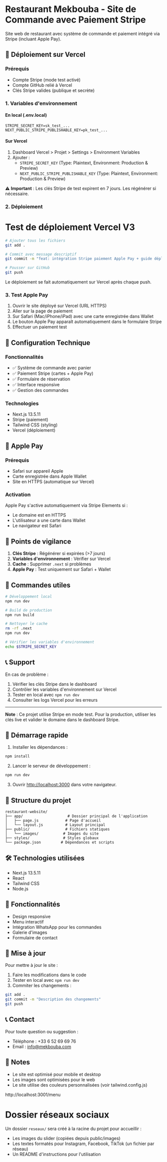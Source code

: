 # Restaurant Mekbouba - Site de Commande avec Paiement Stripe

Site web de restaurant avec système de commande et paiement intégré via Stripe (incluant Apple Pay).

## 🚀 Déploiement sur Vercel

### Prérequis
- Compte Stripe (mode test activé)
- Compte GitHub relié à Vercel
- Clés Stripe valides (publique et secrète)

### 1. Variables d'environnement

#### En local (.env.local)
```
STRIPE_SECRET_KEY=sk_test_...
NEXT_PUBLIC_STRIPE_PUBLISHABLE_KEY=pk_test_...
```

#### Sur Vercel
1. Dashboard Vercel > Projet > Settings > Environment Variables
2. Ajouter :
   - `STRIPE_SECRET_KEY` (Type: Plaintext, Environment: Production & Preview)
   - `NEXT_PUBLIC_STRIPE_PUBLISHABLE_KEY` (Type: Plaintext, Environment: Production & Preview)

⚠️ **Important** : Les clés Stripe de test expirent en 7 jours. Les régénérer si nécessaire.

### 2. Déploiement
# Test de déploiement Vercel V3
```bash
# Ajouter tous les fichiers
git add .

# Commit avec message descriptif
git commit -m "feat: intégration Stripe paiement Apple Pay + guide déploiement"

# Pousser sur GitHub
git push
```

Le déploiement se fait automatiquement sur Vercel après chaque push.

### 3. Test Apple Pay

1. Ouvrir le site déployé sur Vercel (URL HTTPS)
2. Aller sur la page de paiement
3. Sur Safari (Mac/iPhone/iPad) avec une carte enregistrée dans Wallet
4. Le bouton Apple Pay apparaît automatiquement dans le formulaire Stripe
5. Effectuer un paiement test

## 🔧 Configuration Technique

### Fonctionnalités
- ✅ Système de commande avec panier
- ✅ Paiement Stripe (cartes + Apple Pay)
- ✅ Formulaire de réservation
- ✅ Interface responsive
- ✅ Gestion des commandes

### Technologies
- Next.js 13.5.11
- Stripe (paiement)
- Tailwind CSS (styling)
- Vercel (déploiement)

## 📱 Apple Pay

### Prérequis
- Safari sur appareil Apple
- Carte enregistrée dans Apple Wallet
- Site en HTTPS (automatique sur Vercel)

### Activation
Apple Pay s'active automatiquement via Stripe Elements si :
- Le domaine est en HTTPS
- L'utilisateur a une carte dans Wallet
- Le navigateur est Safari

## 🚨 Points de vigilance

1. **Clés Stripe** : Régénérer si expirées (>7 jours)
2. **Variables d'environnement** : Vérifier sur Vercel
3. **Cache** : Supprimer `.next` si problèmes
4. **Apple Pay** : Test uniquement sur Safari + Wallet

## 🔄 Commandes utiles

```bash
# Développement local
npm run dev

# Build de production
npm run build

# Nettoyer le cache
rm -rf .next
npm run dev

# Vérifier les variables d'environnement
echo $STRIPE_SECRET_KEY
```

## 📞 Support

En cas de problème :
1. Vérifier les clés Stripe dans le dashboard
2. Contrôler les variables d'environnement sur Vercel
3. Tester en local avec `npm run dev`
4. Consulter les logs Vercel pour les erreurs

---

**Note** : Ce projet utilise Stripe en mode test. Pour la production, utiliser les clés live et valider le domaine dans le dashboard Stripe.

## 🚀 Démarrage rapide

1. Installer les dépendances :
```bash
npm install
```

2. Lancer le serveur de développement :
```bash
npm run dev
```

3. Ouvrir [http://localhost:3000](http://localhost:3000) dans votre navigateur.

## 📁 Structure du projet

```
restaurant-website/
├── app/                    # Dossier principal de l'application
│   ├── page.js            # Page d'accueil
│   └── layout.js          # Layout principal
├── public/                # Fichiers statiques
│   └── images/           # Images du site
├── styles/               # Styles globaux
└── package.json         # Dépendances et scripts
```

## 🛠 Technologies utilisées

- Next.js 13.5.11
- React
- Tailwind CSS
- Node.js

## 📱 Fonctionnalités

- Design responsive
- Menu interactif
- Intégration WhatsApp pour les commandes
- Galerie d'images
- Formulaire de contact

## 🔄 Mise à jour

Pour mettre à jour le site :

1. Faire les modifications dans le code
2. Tester en local avec `npm run dev`
3. Commiter les changements :
```bash
git add .
git commit -m "Description des changements"
git push
```

## 📞 Contact

Pour toute question ou suggestion :
- Téléphone : +33 6 52 69 69 76
- Email : info@mekbouba.com

## 📝 Notes

- Le site est optimisé pour mobile et desktop
- Les images sont optimisées pour le web
- Le site utilise des couleurs personnalisées (voir tailwind.config.js) 

http://localhost:3001/menu 

# Dossier réseaux sociaux

Un dossier `reseaux/` sera créé à la racine du projet pour accueillir :
- Les images du slider (copiées depuis public/images)
- Les textes formatés pour Instagram, Facebook, TikTok (un fichier par réseau)
- Un README d'instructions pour l'utilisation 

